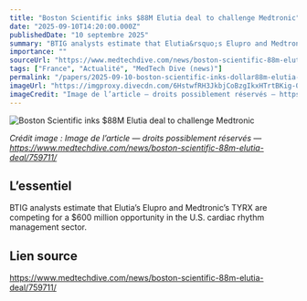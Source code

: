 ```yaml
---
title: "Boston Scientific inks $88M Elutia deal to challenge Medtronic"
date: "2025-09-10T14:20:00.000Z"
publishedDate: "10 septembre 2025"
summary: "BTIG analysts estimate that Elutia&rsquo;s Elupro and Medtronic&rsquo;s TYRX are competing for a $600 million opportunity in the U.S. cardiac rhythm management sector."
importance: ""
sourceUrl: "https://www.medtechdive.com/news/boston-scientific-88m-elutia-deal/759711/"
tags: ["France", "Actualité", "MedTech Dive (news)"]
permalink: "/papers/2025-09-10-boston-scientific-inks-dollar88m-elutia-deal-to-challenge-medtronic"
imageUrl: "https://imgproxy.divecdn.com/6HstwfRH3JkbjCoBzgIkxHTrtBKig-09eqcgppOPJ1U/g:ce/rs:fit:770:435/Z3M6Ly9kaXZlc2l0ZS1zdG9yYWdlL2RpdmVpbWFnZS8yRk5CNzJYLmpwZw==.webp"
imageCredit: "Image de l’article — droits possiblement réservés — https://www.medtechdive.com/news/boston-scientific-88m-elutia-deal/759711/"
---
```


![Boston Scientific inks $88M Elutia deal to challenge Medtronic](https://imgproxy.divecdn.com/6HstwfRH3JkbjCoBzgIkxHTrtBKig-09eqcgppOPJ1U/g:ce/rs:fit:770:435/Z3M6Ly9kaXZlc2l0ZS1zdG9yYWdlL2RpdmVpbWFnZS8yRk5CNzJYLmpwZw==.webp)

*Crédit image : Image de l’article — droits possiblement réservés — https://www.medtechdive.com/news/boston-scientific-88m-elutia-deal/759711/*

## L’essentiel

BTIG analysts estimate that Elutia&rsquo;s Elupro and Medtronic&rsquo;s TYRX are competing for a $600 million opportunity in the U.S. cardiac rhythm management sector.

## Lien source

https://www.medtechdive.com/news/boston-scientific-88m-elutia-deal/759711/
